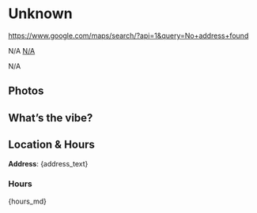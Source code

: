 # Unknown

https://www.google.com/maps/search/?api=1&query=No+address+found

N/A [N/A](#reviews)

N/A

## Photos


## What’s the vibe?


## Location & Hours

**Address**: {address_text}  


### Hours
{hours_md}
